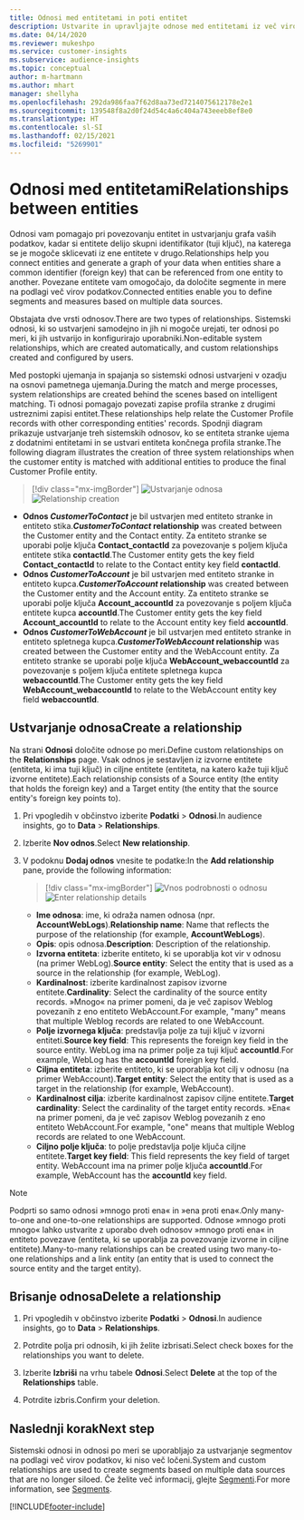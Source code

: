 ```yaml
---
title: Odnosi med entitetami in poti entitet
description: Ustvarite in upravljajte odnose med entitetami iz več virov podatkov.
ms.date: 04/14/2020
ms.reviewer: mukeshpo
ms.service: customer-insights
ms.subservice: audience-insights
ms.topic: conceptual
author: m-hartmann
ms.author: mhart
manager: shellyha
ms.openlocfilehash: 292da986faa7f62d8aa73ed7214075612178e2e1
ms.sourcegitcommit: 139548f8a2d0f24d54c4a6c404a743eeeb8ef8e0
ms.translationtype: HT
ms.contentlocale: sl-SI
ms.lasthandoff: 02/15/2021
ms.locfileid: "5269901"
---
```

# <a name="relationships-between-entities"></a><span data-ttu-id="c3582-103">Odnosi med entitetami</span><span class="sxs-lookup"><span data-stu-id="c3582-103">Relationships between entities</span></span>

<span data-ttu-id="c3582-104">Odnosi vam pomagajo pri povezovanju entitet in ustvarjanju grafa vaših podatkov, kadar si entitete delijo skupni identifikator (tuji ključ), na katerega se je mogoče sklicevati iz ene entitete v drugo.</span><span class="sxs-lookup"><span data-stu-id="c3582-104">Relationships help you connect entities and generate a graph of your data when entities share a common identifier (foreign key) that can be referenced from one entity to another.</span></span> <span data-ttu-id="c3582-105">Povezane entitete vam omogočajo, da določite segmente in mere na podlagi več virov podatkov.</span><span class="sxs-lookup"><span data-stu-id="c3582-105">Connected entities enable you to define segments and measures based on multiple data sources.</span></span>

<span data-ttu-id="c3582-106">Obstajata dve vrsti odnosov.</span><span class="sxs-lookup"><span data-stu-id="c3582-106">There are two types of relationships.</span></span> <span data-ttu-id="c3582-107">Sistemski odnosi, ki so ustvarjeni samodejno in jih ni mogoče urejati, ter odnosi po meri, ki jih ustvarijo in konfigurirajo uporabniki.</span><span class="sxs-lookup"><span data-stu-id="c3582-107">Non-editable system relationships, which are created automatically, and custom relationships created and configured by users.</span></span>

<span data-ttu-id="c3582-108">Med postopki ujemanja in spajanja so sistemski odnosi ustvarjeni v ozadju na osnovi pametnega ujemanja.</span><span class="sxs-lookup"><span data-stu-id="c3582-108">During the match and merge processes, system relationships are created behind the scenes based on intelligent matching.</span></span> <span data-ttu-id="c3582-109">Ti odnosi pomagajo povezati zapise profila stranke z drugimi ustreznimi zapisi entitet.</span><span class="sxs-lookup"><span data-stu-id="c3582-109">These relationships help relate the Customer Profile records with other corresponding entities' records.</span></span> <span data-ttu-id="c3582-110">Spodnji diagram prikazuje ustvarjanje treh sistemskih odnosov, ko se entiteta stranke ujema z dodatnimi entitetami in se ustvari entiteta končnega profila stranke.</span><span class="sxs-lookup"><span data-stu-id="c3582-110">The following diagram illustrates the creation of three system relationships when the customer entity is matched with additional entities to produce the final Customer Profile entity.</span></span>

> [!div class="mx-imgBorder"]
> <span data-ttu-id="c3582-111">![Ustvarjanje odnosa](media/relationships-entities-merge.png "Ustvarjanje odnosa")</span><span class="sxs-lookup"><span data-stu-id="c3582-111">![Relationship creation](media/relationships-entities-merge.png "Relationship creation")</span></span>

- <span data-ttu-id="c3582-112">**Odnos *CustomerToContact*** je bil ustvarjen med entiteto stranke in entiteto stika.</span><span class="sxs-lookup"><span data-stu-id="c3582-112">***CustomerToContact* relationship** was created between the Customer entity and the Contact entity.</span></span> <span data-ttu-id="c3582-113">Za entiteto stranke se uporabi polje ključa **Contact_contactId** za povezovanje s poljem ključa entitete stika **contactId**.</span><span class="sxs-lookup"><span data-stu-id="c3582-113">The Customer entity gets the key field **Contact_contactId** to relate to the Contact entity key field **contactId**.</span></span>
- <span data-ttu-id="c3582-114">**Odnos *CustomerToAccount*** je bil ustvarjen med entiteto stranke in entiteto kupca.</span><span class="sxs-lookup"><span data-stu-id="c3582-114">***CustomerToAccount* relationship** was created between the Customer entity and the Account entity.</span></span> <span data-ttu-id="c3582-115">Za entiteto stranke se uporabi polje ključa **Account_accountId** za povezovanje s poljem ključa entitete kupca **accountId**.</span><span class="sxs-lookup"><span data-stu-id="c3582-115">The Customer entity gets the key field **Account_accountId** to relate to the Account entity key field **accountId**.</span></span>
- <span data-ttu-id="c3582-116">**Odnos *CustomerToWebAccount*** je bil ustvarjen med entiteto stranke in entiteto spletnega kupca.</span><span class="sxs-lookup"><span data-stu-id="c3582-116">***CustomerToWebAccount* relationship** was created between the Customer entity and the WebAccount entity.</span></span> <span data-ttu-id="c3582-117">Za entiteto stranke se uporabi polje ključa **WebAccount_webaccountId** za povezovanje s poljem ključa entitete spletnega kupca **webaccountId**.</span><span class="sxs-lookup"><span data-stu-id="c3582-117">The Customer entity gets the key field **WebAccount_webaccountId** to relate to the WebAccount entity key field **webaccountId**.</span></span>

## <a name="create-a-relationship"></a><span data-ttu-id="c3582-118">Ustvarjanje odnosa</span><span class="sxs-lookup"><span data-stu-id="c3582-118">Create a relationship</span></span>

<span data-ttu-id="c3582-119">Na strani **Odnosi** določite odnose po meri.</span><span class="sxs-lookup"><span data-stu-id="c3582-119">Define custom relationships on the **Relationships** page.</span></span> <span data-ttu-id="c3582-120">Vsak odnos je sestavljen iz izvorne entitete (entiteta, ki ima tuji ključ) in ciljne entitete (entiteta, na katero kaže tuji ključ izvorne entitete).</span><span class="sxs-lookup"><span data-stu-id="c3582-120">Each relationship consists of a Source entity (the entity that holds the foreign key) and a Target entity (the entity that the source entity's foreign key points to).</span></span>

1. <span data-ttu-id="c3582-121">Pri vpogledih v občinstvo izberite **Podatki** > **Odnosi**.</span><span class="sxs-lookup"><span data-stu-id="c3582-121">In audience insights, go to **Data** > **Relationships**.</span></span>

2. <span data-ttu-id="c3582-122">Izberite **Nov odnos**.</span><span class="sxs-lookup"><span data-stu-id="c3582-122">Select **New relationship**.</span></span>

3. <span data-ttu-id="c3582-123">V podoknu **Dodaj odnos** vnesite te podatke:</span><span class="sxs-lookup"><span data-stu-id="c3582-123">In the **Add relationship** pane, provide the following information:</span></span>

   > [!div class="mx-imgBorder"]
   > <span data-ttu-id="c3582-124">![Vnos podrobnosti o odnosu](media/relationships-add.png "Vnos podrobnosti o odnosu")</span><span class="sxs-lookup"><span data-stu-id="c3582-124">![Enter relationship details](media/relationships-add.png "Enter relationship details")</span></span>

   - <span data-ttu-id="c3582-125">**Ime odnosa**: ime, ki odraža namen odnosa (npr. **AccountWebLogs**).</span><span class="sxs-lookup"><span data-stu-id="c3582-125">**Relationship name**: Name that reflects the purpose of the relationship (for example, **AccountWebLogs**).</span></span>
   - <span data-ttu-id="c3582-126">**Opis**: opis odnosa.</span><span class="sxs-lookup"><span data-stu-id="c3582-126">**Description**: Description of the relationship.</span></span>
   - <span data-ttu-id="c3582-127">**Izvorna entiteta**: izberite entiteto, ki se uporablja kot vir v odnosu (na primer WebLog).</span><span class="sxs-lookup"><span data-stu-id="c3582-127">**Source entity**: Select the entity that is used as a source in the relationship (for example, WebLog).</span></span>
   - <span data-ttu-id="c3582-128">**Kardinalnost**: izberite kardinalnost zapisov izvorne entitete.</span><span class="sxs-lookup"><span data-stu-id="c3582-128">**Cardinality**: Select the cardinality of the source entity records.</span></span> <span data-ttu-id="c3582-129">»Mnogo« na primer pomeni, da je več zapisov Weblog povezanih z eno entiteto WebAccount.</span><span class="sxs-lookup"><span data-stu-id="c3582-129">For example, "many" means that multiple Weblog records are related to one WebAccount.</span></span>
   - <span data-ttu-id="c3582-130">**Polje izvornega ključa**: predstavlja polje za tuji ključ v izvorni entiteti.</span><span class="sxs-lookup"><span data-stu-id="c3582-130">**Source key field**: This represents the foreign key field in the source entity.</span></span> <span data-ttu-id="c3582-131">WebLog ima na primer polje za tuji ključ **accountId**.</span><span class="sxs-lookup"><span data-stu-id="c3582-131">For example, WebLog has the **accountId** foreign key field.</span></span>
   - <span data-ttu-id="c3582-132">**Ciljna entiteta**: izberite entiteto, ki se uporablja kot cilj v odnosu (na primer WebAccount).</span><span class="sxs-lookup"><span data-stu-id="c3582-132">**Target entity**: Select the entity that is used as a target in the relationship (for example, WebAccount).</span></span>
   - <span data-ttu-id="c3582-133">**Kardinalnost cilja**: izberite kardinalnost zapisov ciljne entitete.</span><span class="sxs-lookup"><span data-stu-id="c3582-133">**Target cardinality**: Select the cardinality of the target entity records.</span></span> <span data-ttu-id="c3582-134">»Ena« na primer pomeni, da je več zapisov Weblog povezanih z eno entiteto WebAccount.</span><span class="sxs-lookup"><span data-stu-id="c3582-134">For example, "one" means that multiple Weblog records are related to one WebAccount.</span></span>
   - <span data-ttu-id="c3582-135">**Ciljno polje ključa**: to polje predstavlja polje ključa ciljne entitete.</span><span class="sxs-lookup"><span data-stu-id="c3582-135">**Target key field**: This field represents the key field of target entity.</span></span> <span data-ttu-id="c3582-136">WebAccount ima na primer polje ključa **accountId**.</span><span class="sxs-lookup"><span data-stu-id="c3582-136">For example, WebAccount has the **accountId** key field.</span></span>

> [!NOTE]
> <span data-ttu-id="c3582-137">Podprti so samo odnosi »mnogo proti ena« in »ena proti ena«.</span><span class="sxs-lookup"><span data-stu-id="c3582-137">Only many-to-one and one-to-one relationships are supported.</span></span> <span data-ttu-id="c3582-138">Odnose »mnogo proti mnogo« lahko ustvarite z uporabo dveh odnosov »mnogo proti ena« in entiteto povezave (entiteta, ki se uporablja za povezovanje izvorne in ciljne entitete).</span><span class="sxs-lookup"><span data-stu-id="c3582-138">Many-to-many relationships can be created using two many-to-one relationships and a link entity (an entity that is used to connect the source entity and the target entity).</span></span>

## <a name="delete-a-relationship"></a><span data-ttu-id="c3582-139">Brisanje odnosa</span><span class="sxs-lookup"><span data-stu-id="c3582-139">Delete a relationship</span></span>

1. <span data-ttu-id="c3582-140">Pri vpogledih v občinstvo izberite **Podatki** > **Odnosi**.</span><span class="sxs-lookup"><span data-stu-id="c3582-140">In audience insights, go to **Data** > **Relationships**.</span></span>

2. <span data-ttu-id="c3582-141">Potrdite polja pri odnosih, ki jih želite izbrisati.</span><span class="sxs-lookup"><span data-stu-id="c3582-141">Select check boxes for the relationships you want to delete.</span></span>

3. <span data-ttu-id="c3582-142">Izberite **Izbriši** na vrhu tabele **Odnosi**.</span><span class="sxs-lookup"><span data-stu-id="c3582-142">Select **Delete** at the top of the **Relationships** table.</span></span>

4. <span data-ttu-id="c3582-143">Potrdite izbris.</span><span class="sxs-lookup"><span data-stu-id="c3582-143">Confirm your deletion.</span></span>

## <a name="next-step"></a><span data-ttu-id="c3582-144">Naslednji korak</span><span class="sxs-lookup"><span data-stu-id="c3582-144">Next step</span></span>

<span data-ttu-id="c3582-145">Sistemski odnosi in odnosi po meri se uporabljajo za ustvarjanje segmentov na podlagi več virov podatkov, ki niso več ločeni.</span><span class="sxs-lookup"><span data-stu-id="c3582-145">System and custom relationships are used to create segments based on multiple data sources that are no longer siloed.</span></span> <span data-ttu-id="c3582-146">Če želite več informacij, glejte [Segmenti](segments.md).</span><span class="sxs-lookup"><span data-stu-id="c3582-146">For more information, see [Segments](segments.md).</span></span>


[!INCLUDE[footer-include](../includes/footer-banner.md)]